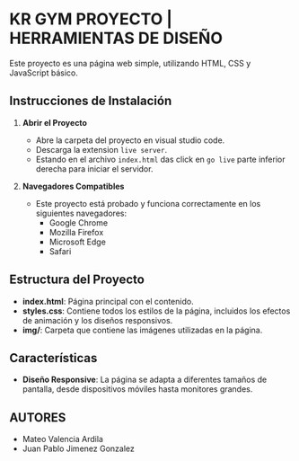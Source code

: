 # KR GYM PROYECTO | HERRAMIENTAS DE DISEÑO

Este proyecto es una página web simple, utilizando HTML, CSS y JavaScript básico.

## Instrucciones de Instalación

1. **Abrir el Proyecto**

   - Abre la carpeta del proyecto en visual studio code.
   - Descarga la extension `live server`.
   - Estando en el archivo `index.html` das click en `go live` parte inferior derecha para iniciar el servidor.

2. **Navegadores Compatibles**
   - Este proyecto está probado y funciona correctamente en los siguientes navegadores:
     - Google Chrome
     - Mozilla Firefox
     - Microsoft Edge
     - Safari

## Estructura del Proyecto

- **index.html**: Página principal con el contenido.
- **styles.css**: Contiene todos los estilos de la página, incluidos los efectos de animación y los diseños responsivos.
- **img/**: Carpeta que contiene las imágenes utilizadas en la página.

## Características

- **Diseño Responsive**: La página se adapta a diferentes tamaños de pantalla, desde dispositivos móviles hasta monitores grandes.

## AUTORES

- Mateo Valencia Ardila
- Juan Pablo Jimenez Gonzalez